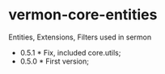 # vermon-core-entities
Entities, Extensions, Filters used in sermon

* 0.5.1 * Fix, included core.utils;  
* 0.5.0 * First version;  
